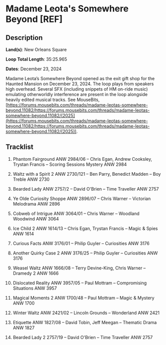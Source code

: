 # Madame Leota's Somewhere Beyond [REF]

## Description

**Land(s)**: New Orleans Square

**Loop Total Length**: 35:25.965

**Dates**: December 23, 2024

Madame Leota’s Somewhere Beyond opened as the exit gift shop for the Haunted Mansion on December 23, 2024. The loop plays from speakers high overhead. Several SFX (including snippets of HM on-ride music) emulating otherworldly interference are present in the loop alongside heavily edited musical tracks. See MouseBits, [https://forums.mousebits.com/threads/madame-leotas-somewhere-beyond.11082/https://forums.mousebits.com/threads/madame-leotas-somewhere-beyond.11082/(2025](https://forums.mousebits.com/threads/madame-leotas-somewhere-beyond.11082/https://forums.mousebits.com/threads/madame-leotas-somewhere-beyond.11082/(2025)).

## Tracklist

1. Phantom Fairground ANW 2984/06 – Chris Egan, Andrew Cooksley, Trystan Francis – Scoring Sessions Mystery ANW 2984


2. Waltz with a Spirit 2 ANW 2730/121 – Ben Parry, Benedict Madden – Boy Treble ANW 2730


3. Bearded Lady ANW 2757/2 – David O'Brien – Time Traveller ANW 2757


4. Ye Olde Curiosity Shoppe ANW 2896/07 – Chris Warner – Victorian Melodrama ANW 2896


5. Cobweb of Intrigue ANW 3064/01 – Chris Warner – Woodland Woodwind ANW 3064


6. Ice Child 2 ANW 1614/13 – Chris Egan, Trystan Francis – Magic & Spies ANW 1614


7. Curious Facts ANW 3176/01 – Philip Guyler – Curiosities ANW 3176


8. Another Quirky Case 2 ANW 3176/25 – Philip Guyler – Curiosities ANW 3176


9. Weasel Waltz ANW 1666/08 – Terry Devine-King, Chris Warner – Dramedy 2 ANW 1666


10. Dislocated Reality ANW 3957/05 – Paul Mottram – Compromising Situations ANW 3957


11. Magical Moments 2 ANW 1700/48 – Paul Mottram – Magic & Mystery ANW 1700


12. Winter Waltz ANW 2421/02 – Lincoln Grounds – Wonderland ANW 2421


13. Etiquette ANW 1827/08 – David Tobin, Jeff Meegan – Thematic Drama ANW 1827


14. Bearded Lady 2 2757/19 – David O'Brien – Time Traveller ANW 2757

